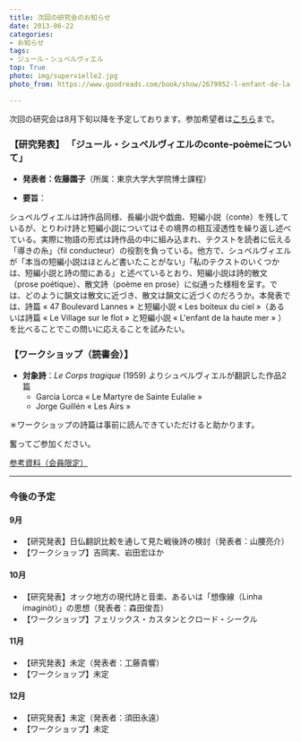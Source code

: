 ```yaml
---
title: 次回の研究会のお知らせ
date: 2013-06-22
categories:
- お知らせ
tags: 
- ジュール・シュペルヴィエル
top: True
photo: img/supervielle2.jpg
photo_from: https://www.goodreads.com/book/show/2679952-l-enfant-de-la-haute-mer

---
```


次回の研究会は8月下旬以降を予定しております。参加希望者は[こちら](/contact/)まで。

### 【研究発表】 「ジュール・シュペルヴィエルのconte-poèmeについて」


- **発表者：佐藤園子**（所属：東京大学大学院博士課程）

<!--more-->

- **要旨**：

シュペルヴィエルは詩作品同様、⻑編小説や戯曲、短編小説（conte）を残しているが、とりわけ詩と短編小説についてはその境界の相互浸透性を繰り返し述べている。実際に物語の形式は詩作品の中に組み込まれ、テクストを読者に伝える「導きの糸」（fil conducteur）の役割を負っている。他方で、シュペルヴィエルが「本当の短編小説はほとんど書いたことがない」「私のテクストのいくつかは、短編小説と詩の間にある」と述べているとおり、短編小説は詩的散文（prose poétique）、散文詩（poème en prose）に似通った様相を呈す。では、どのように韻文は散文に近づき、散文は韻文に近づくのだろうか。本発表では、詩篇 « 47 Boulevard Lannes » と短編小説 « Les boiteux du ciel »（あるいは詩篇 « Le Village sur le flot » と短編小説 « L'enfant de la haute mer » ）を比べることでこの問いに応えることを試みたい。

### 【ワークショップ（読書会）】

- **対象詩**：*Le Corps tragique* (1959) よりシュペルヴィエルが翻訳した作品2篇
	- García Lorca « Le Martyre de Sainte Eulalie »
	- Jorge Guillén « Les Airs »


＊ワークショップの詩篇は事前に読んできていただけると助かります。

奮ってご参加ください。

[参考資料（会員限定）](https://groups.google.com/d/msg/poesiecontemporaine/kXD0CGg1P98/JRAG6H3bDwAJ)

---

### 今後の予定

#### 9月

- 【研究発表】日仏翻訳比較を通して見た戦後詩の検討（発表者：山腰亮介）
- 【ワークショップ】吉岡実、岩田宏ほか

#### 10月

- 【研究発表】オック地方の現代詩と音楽、あるいは「想像線（Linha imaginòt）」の思想（発表者：森田俊吾）
- 【ワークショップ】フェリックス・カスタンとクロード・シークル

#### 11月

- 【研究発表】未定（発表者：工藤貴響）
- 【ワークショップ】未定

#### 12月

- 【研究発表】未定（発表者：須田永遠）
- 【ワークショップ】未定
